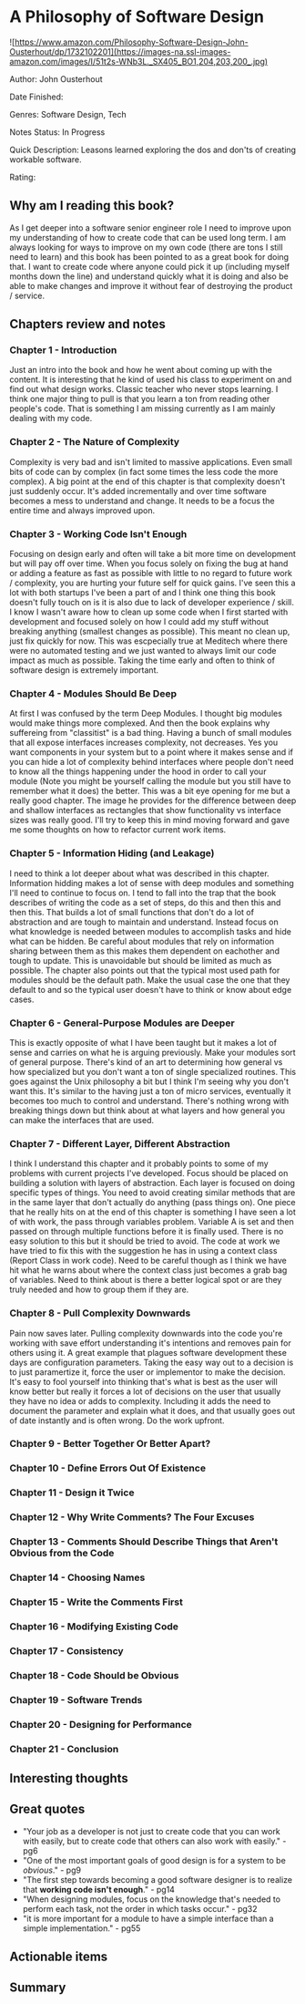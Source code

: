 # A Philosophy of Software Design
![https://www.amazon.com/Philosophy-Software-Design-John-Ousterhout/dp/1732102201](https://images-na.ssl-images-amazon.com/images/I/51t2s-WNb3L._SX405_BO1,204,203,200_.jpg)

Author: John Ousterhout

Date Finished: 

Genres: Software Design, Tech

Notes Status: In Progress

Quick Description: Leasons learned exploring the dos and don'ts of creating workable software.

Rating: 


## Why am I reading this book?
As I get deeper into a software senior engineer role I need to improve upon my understanding of how to create code that can be used long term. I am always looking for ways to improve on my own code (there are tons I still need to learn) and this book has been pointed to as a great book for doing that. I want to create code where anyone could pick it up (including myself months down the line) and understand quickly what it is doing and also be able to make changes and improve it without fear of destroying the product / service.

## Chapters review and notes
### Chapter 1 - Introduction
Just an intro into the book and how he went about coming up with the content. It is interesting that he kind of used his class to experiment on and find out what design works. Classic teacher who never stops learning. I think one major thing to pull is that you learn a ton from reading other people's code. That is something I am missing currently as I am mainly dealing with my code. 

### Chapter 2 - The Nature of Complexity
Complexity is very bad and isn't limited to massive applications. Even small bits of code can by complex (in fact some times the less code the more complex). A big point at the end of this chapter is that complexity doesn't just suddenly occur. It's added incrementally and over time software becomes a mess to understand and change. It needs to be a focus the entire time and always improved upon.

### Chapter 3 - Working Code Isn't Enough
Focusing on design early and often will take a bit more time on development but will pay off over time. When you focus solely on fixing the bug at hand or adding a feature as fast as possible with little to no regard to future work / complexity, you are hurting your future self for quick gains. I've seen this a lot with both startups I've been a part of and I think one thing this book doesn't fully touch on is it is also due to lack of developer experience / skill. I know I wasn't aware how to clean up some code when I first started with development and focused solely on how I could add my stuff without breaking anything (smallest changes as possible). This meant no clean up, just fix quickly for now. This was escpecially true at Meditech where there were no automated testing and we just wanted to always limit our code impact as much as possible. Taking the time early and often to think of software design is extremely important.

### Chapter 4 - Modules Should Be Deep
At first I was confused by the term Deep Modules. I thought big modules would make things more complexed. And then the book explains why suffereing from "classitist" is a bad thing. Having a bunch of small modules that all expose interfaces increases complexity, not decreases. Yes you want components in your system but to a point where it makes sense and if you can hide a lot of complexity behind interfaces where people don't need to know all the things happening under the hood in order to call your module (Note you might be yourself calling the module but you still have to remember what it does) the better. This was a bit eye opening for me but a really good chapter. The image he provides for the difference between deep and shallow interfaces as rectangles that show functionality vs interface sizes was really good. I'll try to keep this in mind moving forward and gave me some thoughts on how to refactor current work items.

### Chapter 5 - Information Hiding (and Leakage)
I need to think a lot deeper about what was described in this chapter. Information hidding makes a lot of sense with deep modules and something I'll need to continue to focus on. I tend to fall into the trap that the book describes of writing the code as a set of steps, do this and then this and then this. That builds a lot of small functions that don't do a lot of abstraction and are tough to maintain and understand. Instead focus on what knowledge is needed between modules to accomplish tasks and hide what can be hidden. Be careful about modules that rely on information sharing between them as this makes them dependent on eachother and tough to update. This is unavoidable but should be limited as much as possible. The chapter also points out that the typical most used path for modules should be the default path. Make the usual case the one that they default to and so the typical user doesn't have to think or know about edge cases.

### Chapter 6 - General-Purpose Modules are Deeper
This is exactly opposite of what I have been taught but it makes a lot of sense and carries on what he is arguing previously. Make your modules sort of general purpose. There's kind of an art to determining how general vs how specialized but you don't want a ton of single specialized routines. This goes against the Unix philosophy a bit but I think I'm seeing why you don't want this. It's similar to the having just a ton of micro services, eventually it becomes too much to control and understand. There's nothing wrong with breaking things down but think about at what layers and how general you can make the interfaces that are used.

### Chapter 7 - Different Layer, Different Abstraction
I think I understand this chapter and it probably points to some of my problems with current projects I've developed. Focus should be placed on building a solution with layers of abstraction. Each layer is focused on doing specific types of things. You need to avoid creating similar methods that are in the same layer that don't actually do anything (pass things on). One piece that he really hits on at the end of this chapter is something I have seen a lot of with work, the pass through variables problem. Variable A is set and then passed on through multiple functions before it is finally used. There is no easy solution to this but it should be tried to avoid. The code at work we have tried to fix this with the suggestion he has in using a context class (Report Class in work code). Need to be careful though as I think we have hit what he warns about where the context class just becomes a grab bag of variables. Need to think about is there a better logical spot or are they truly needed and how to group them if they are.

### Chapter 8 - Pull Complexity Downwards
Pain now saves later. Pulling complexity downwards into the code you're working with save effort understanding it's intentions and removes pain for others using it. A great example that plagues software development these days are configuration parameters. Taking the easy way out to a decision is to just paramertize it, force the user or implementor to make the decision. It's easy to fool yourself into thinking that's what is best as the user will know better but really it forces a lot of decisions on the user that usually they have no idea or adds to complexity. Including it adds the need to document the parameter and explain what it does, and that usually goes out of date instantly and is often wrong. Do the work upfront.

### Chapter 9 - Better Together Or Better Apart?

### Chapter 10 - Define Errors Out Of Existence

### Chapter 11 - Design it Twice

### Chapter 12 - Why Write Comments? The Four Excuses

### Chapter 13 - Comments Should Describe Things that Aren't Obvious from the Code

### Chapter 14 - Choosing Names

### Chapter 15 - Write the Comments First

### Chapter 16 - Modifying Existing Code

### Chapter 17 - Consistency

### Chapter 18 - Code Should be Obvious

### Chapter 19 - Software Trends

### Chapter 20 - Designing for Performance

### Chapter 21 - Conclusion

## Interesting thoughts


## Great quotes
 - "Your job as a developer is not just to create code that you can work with easily, but to create code that others can also work with easily." - pg6
 - "One of the most important goals of good design is for a system to be *obvious*." - pg9
 - "The first step towards becoming a good software designer is to realize that **working code isn't enough**." - pg14
 - "When designing modules, focus on the knowledge that's needed to perform each task, not the order in which tasks occur." - pg32
 - "it is more important for a module to have a simple interface than a simple implementation." - pg55

## Actionable items


## Summary


